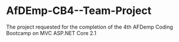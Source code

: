 # AfDEmp-CB4--Team-Project
The project requested for the completion of the 4th AFDemp Coding Bootcamp on MVC ASP.NET Core 2.1
